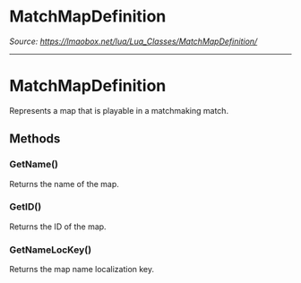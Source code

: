 # MatchMapDefinition

*Source: https://lmaobox.net/lua/Lua_Classes/MatchMapDefinition/*

---



# MatchMapDefinition


Represents a map that is playable in a matchmaking match.


## Methods


### GetName()


Returns the name of the map.


### GetID()


Returns the ID of the map.


### GetNameLocKey()


Returns the map name localization key.



